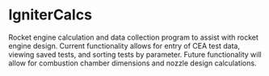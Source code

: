 # IgniterCalcs

Rocket engine calculation and data collection program to assist with rocket engine design.
Current functionality allows for entry of CEA test data, viewing saved tests, and sorting tests by parameter.
Future functionality will allow for combustion chamber dimensions and nozzle design calculations.
